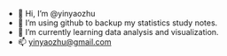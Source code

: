 - 👋 Hi, I’m @yinyaozhu
- 👀 I’m using github to backup my statistics study notes.
- 🌱 I’m currently learning data analysis and visualization.
- 📫 yinyaozhu@gmail.com

